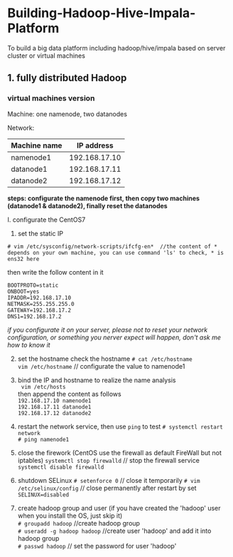 # Building-Hadoop-Hive-Impala-Platform
To build a big data platform including hadoop/hive/impala based on server cluster or virtual machines

## 1. fully distributed Hadoop

### virtual machines version

Machine: one namenode, two datanodes

Network:

|Machine name |IP address |
|-----|-----|
|namenode1|192.168.17.10|
|datanode1|192.168.17.11|
|datanode2|192.168.17.12|

**steps: configurate the namenode first, then copy two machines (datanode1 & datanode2), finally reset the datanodes**

I. configurate the CentOS7  
1. set the static IP  

`# vim /etc/sysconfig/network-scripts/ifcfg-en* 
//the content of * depends on your own machine, you can use command 'ls' to check, * is ens32 here `

then write the follow content in it

`BOOTPROTO=static`  
`ONBOOT=yes`  
`IPADDR=192.168.17.10`  
`NETMASK=255.255.255.0`  
`GATEWAY=192.168.17.2`  
`DNS1=192.168.17.2`  

*if you configurate it on your server, please not to reset your network configuration, or something you nerver expect will happen, don't ask me how to know it*  

2. set the hostname
check the hostname
`# cat /etc/hostname`  
`vim /etc/hostname` // configurate the value to namenode1  

3. bind the IP and hostname to realize the name analysis  
` vim /etc/hosts`  
then append the content as follows  
`192.168.17.10 namenode1`  
`192.168.17.11 datanode1`  
`192.168.17.12 datanode2`  

4. restart the network service, then use `ping` to test
`# systemctl restart network`  
`# ping namenode1`  

5. close the firework (CentOS use the firewall as default FireWall but not iptables)
`systemctl stop firewalld` // stop the firewall service  
`systemctl disable firewalld`  

6. shutdown SELinux
`# setenforce 0` // close it temporarily
`# vim /etc/selinux/config` // close permanently after restart by set `SELINUX=disabled`  

7. create hadoop group and user (if you have created the 'hadoop' user when you install the OS, just skip it)  
`# groupadd hadoop` //create hadoop group  
`# useradd -g hadoop hadoop` //create user 'hadoop' and add it into hadoop group  
`# passwd hadoop` // set the password for user 'hadoop'  
